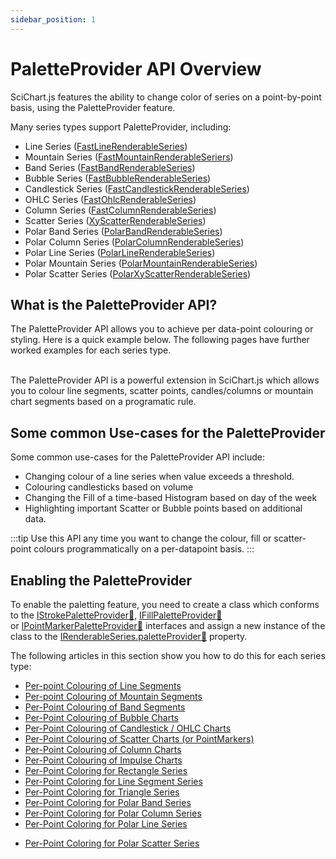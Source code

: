 ```yaml
---
sidebar_position: 1
---
```


# PaletteProvider API Overview

SciChart.js features the ability to change color of series on a point-by-point basis, using the PaletteProvider feature.

Many series types support PaletteProvider, including:

*   Line Series ([FastLineRenderableSeries](/2d-charts/chart-types/fast-line-renderable-series))
*   Mountain Series ([FastMountainRenderableSeriers](/2d-charts/chart-types/fast-mountain-area-renderable-series))
*   Band Series ([FastBandRenderableSeries](/2d-charts/chart-types/fast-band-renderable-series))
*   Bubble Series ([FastBubbleRenderableSeries](/2d-charts/chart-types/fast-bubble-renderable-series))
*   Candlestick Series ([FastCandlestickRenderableSeries](/2d-charts/chart-types/fast-candlestick-renderable-series))
*   OHLC Series ([FastOhlcRenderableSeries](/2d-charts/chart-types/fast-ohlc-renderable-series))
*   Column Series ([FastColumnRenderableSeries](/2d-charts/chart-types/fast-column-renderable-series/column-series-type))
*   Scatter Series ([XyScatterRenderableSeries](/2d-charts/chart-types/xy-scatter-renderable-series))
*   Polar Band Series ([PolarBandRenderableSeries](/2d-charts/chart-types/polar-band-renderable-series))
*   Polar Column Series ([PolarColumnRenderableSeries](/2d-charts/chart-types/polar-column-renderable-series))
*   Polar Line Series ([PolarLineRenderableSeries](/2d-charts/chart-types/polar-line-renderable-series))
*   Polar Mountain Series ([PolarMountainRenderableSeries](/2d-charts/chart-types/polar-mountain-renderable-series))
*   Polar Scatter Series ([PolarXyScatterRenderableSeries](/2d-charts/chart-types/polar-xy-scatter-renderable-series))

What is the PaletteProvider API?
--------------------------------

The PaletteProvider API allows you to achieve per data-point colouring or styling. Here is a quick example below. The following pages have further worked examples for each series type.

<ChartFromSciChartDemo 
    src="https://demo.scichart.com/iframe/chart-color-points-individually-with-paletteprovider" 
    title="Coloring Series per-point using PaletteProvider" 
    description="showing how to color data-points based on a rule." 
/>

<br/>
The PaletteProvider API is a powerful extension in SciChart.js which allows you to colour line segments, scatter points, candles/columns or mountain chart segments based on a programatic rule.

Some common Use-cases for the PaletteProvider
---------------------------------------------

Some common use-cases for the PaletteProvider API include:

*   Changing colour of a line series when value exceeds a threshold.
*   Colouring candlesticks based on volume
*   Changing the Fill of a time-based Histogram based on day of the week
*   Highlighting important Scatter or Bubble points based on additional data.

:::tip
Use this API any time you want to change the colour, fill or scatter-point colours programmatically on a per-datapoint basis.
:::

Enabling the PaletteProvider
----------------------------

To enable the paletting feature, you need to create a class which conforms to the [IStrokePaletteProvider:blue_book:](https://www.scichart.com/documentation/js/current/typedoc/interfaces/istrokepaletteprovider.html), [IFillPaletteProvider:blue_book:](https://www.scichart.com/documentation/js/current/typedoc/interfaces/ifillpaletteprovider.html) or [IPointMarkerPaletteProvider:blue_book:](https://www.scichart.com/documentation/js/current/typedoc/interfaces/ipointmarkerpaletteprovider.html) interfaces and assign a new instance of the class to the [IRenderableSeries.paletteProvider:blue_book:](https://www.scichart.com/documentation/js/current/typedoc/interfaces/irenderableseries.html#paletteprovider) property.

The following articles in this section show you how to do this for each series type:

* [Per-point Colouring of Line Segments](/2d-charts/chart-types/palette-provider-api/fast-line-renderable-series)
* [Per-point Colouring of Mountain Segments](/2d-charts/chart-types/palette-provider-api/fast-mountain-renderable-series)
* [Per-Point Colouring of Band Segments](/2d-charts/chart-types/palette-provider-api/fast-band-renderable-series)
* [Per-Point Colouring of Bubble Charts](/2d-charts/chart-types/palette-provider-api/fast-bubble-renderable-series)
* [Per-Point Colouring of Candlestick / OHLC Charts](/2d-charts/chart-types/palette-provider-api/fast-candlestick-ohlc-renderable-series)
* [Per-Point Colouring of Scatter Charts (or PointMarkers)](/2d-charts/chart-types/palette-provider-api/xy-scatter-renderable-series)
* [Per-Point Colouring of Column Charts](/2d-charts/chart-types/palette-provider-api/fast-column-renderable-series)
* [Per-Point Colouring of Impulse Charts](/2d-charts/chart-types/palette-provider-api/fast-impulse-renderable-series)
* [Per-Point Coloring for Rectangle Series](/2d-charts/chart-types/palette-provider-api/fast-rectangle-renderable-series)
* [Per-Point Coloring for Line Segment Series](/2d-charts/chart-types/palette-provider-api/fast-line-segment-renderable-series/index.md)
* [Per-Point Coloring for Triangle Series](/2d-charts/chart-types/palette-provider-api/fast-triangle-renderable-series/index.md)
* [Per-Point Coloring for Polar Band Series](/2d-charts/chart-types/palette-provider-api/polar-band-renderable-series)
* [Per-Point Coloring for Polar Column Series](/2d-charts/chart-types/palette-provider-api/polar-column-renderable-series)
* [Per-Point Coloring for Polar Line Series](/2d-charts/chart-types/palette-provider-api/polar-line-renderable-series)
<!-- * [Per-Point Coloring for Polar Mountain Series](/2d-charts/chart-types/palette-provider-api/polar-mountain-renderable-series)-->
<!-- * [Per-Point Coloring for Polar Stacked Column Series](/2d-charts/chart-types/palette-provider-api/polar-stacked-column-renderable-series) -->
<!-- * [Per-Point Coloring for Polar Stacked Mountain Series](/2d-charts/chart-types/palette-provider-api/polar-stacked-mountain-renderable-series) -->
* [Per-Point Coloring for Polar Scatter Series](/2d-charts/chart-types/palette-provider-api/polar-xy-scatter-renderable-series)
